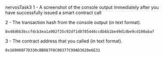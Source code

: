nervosTask3
1 - A screenshot of the console output immediately after you have successfully issued a smart contract call


2 - The transaction hash from the console output (in text format). 
````
0x48d6b3bccfdcb3ea1a902f35c92df1d0785446cc8b6b1be49d1dbe9cd100abaf
````


3 - The contract address that you called (in text format).
````
0x169068F7D330cBB087F0C80377C99AD3620e6E31
````
